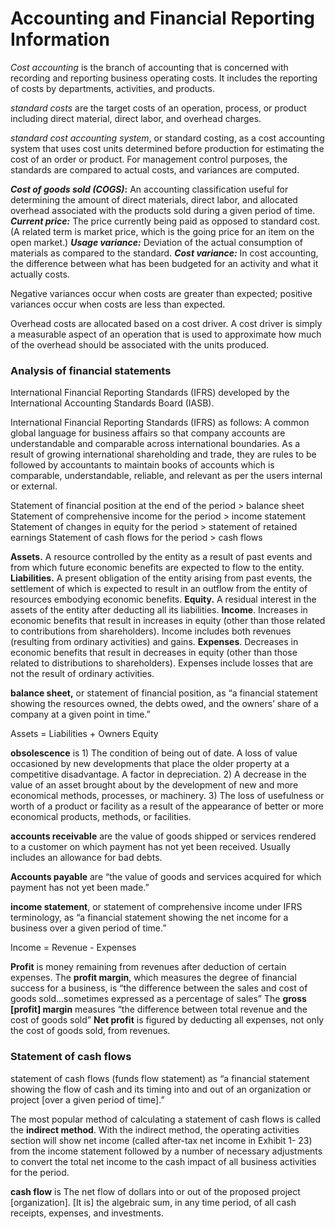 # Accounting and Financial Reporting Information

*Cost accounting* is the branch of accounting that is concerned with recording and reporting business operating costs. It includes the reporting of costs by departments, activities, and products.

*standard costs* are the target costs of an operation, process, or product including direct material, direct labor, and overhead charges.

*standard cost accounting system*, or standard costing, as a cost accounting system that uses cost units determined before production for estimating the cost of an order or product. For management control purposes, the standards are compared to actual costs, and variances are computed.

***Cost of goods sold (COGS)*:** An accounting classification useful for determining the amount of direct
materials, direct labor, and allocated overhead associated with the products sold during a given period
of time.
***Current price:*** The price currently being paid as opposed to standard cost. (A related term is market
price, which is the going price for an item on the open market.)
***Usage variance:*** Deviation of the actual consumption of materials as compared to the standard.
***Cost variance:*** In cost accounting, the difference between what has been budgeted for an activity and
what it actually costs.

Negative variances occur when costs are greater than expected; positive variances occur when costs are less than expected.

Overhead costs are allocated based on a cost driver. A cost driver is simply a measurable
aspect of an operation that is used to approximate how much of the overhead should be associated with the
units produced.

### Analysis of financial statements

International Financial Reporting Standards (IFRS) developed by the International Accounting Standards Board (IASB).

International Financial Reporting Standards (IFRS) as follows:
A common global language for business affairs so that company accounts are understandable and
comparable across international boundaries. As a result of growing international shareholding and
trade, they are rules to be followed by accountants to maintain books of accounts which is comparable,
understandable, reliable, and relevant as per the users internal or external.

Statement of financial position at the end of the period >  balance sheet
Statement of comprehensive income for the period >  income statement
Statement of changes in equity for the period > statement of retained earnings
Statement of cash flows for the period > cash flows

**Assets.** A resource controlled by the entity as a result of past events and from which future economic
benefits are expected to flow to the entity.
**Liabilities.** A present obligation of the entity arising from past events, the settlement of which is
expected to result in an outflow from the entity of resources embodying economic benefits.
**Equity.** A residual interest in the assets of the entity after deducting all its liabilities.
**Income**. Increases in economic benefits that result in increases in equity (other than those related to
contributions from shareholders). Income includes both revenues (resulting from ordinary activities)
and gains.
**Expenses**. Decreases in economic benefits that result in decreases in equity (other than those related
to distributions to shareholders). Expenses include losses that are not the result of ordinary activities.

**balance sheet,** or statement of financial position, as “a financial statement showing the resources owned, the debts owed, and the owners’ share of a company at a given point in time.”

Assets = Liabilities + Owners Equity

**obsolescence** is 1) The condition of being out of date. A loss of value occasioned by new developments that place the
older property at a competitive disadvantage. A factor in depreciation. 2) A decrease in the value of an
asset brought about by the development of new and more economical methods, processes, or
machinery. 3) The loss of usefulness or worth of a product or facility as a result of the appearance of
better or more economical products, methods, or facilities.

**accounts receivable** are the value of goods shipped or services rendered to a customer on which payment has not yet been received. Usually includes an allowance for bad debts.

**Accounts payable** are “the value of goods and services acquired for which payment has not yet been
made.”

**income statement**, or statement of comprehensive income under IFRS terminology, as “a financial statement showing the net income for a business over a given period of time.”

Income = Revenue - Expenses

**Profit** is money remaining from revenues after deduction of certain expenses.
The **profit margin**, which measures the degree of financial success for a business, is “the difference
between the sales and cost of goods sold…sometimes expressed as a percentage of sales” 
The **gross [profit] margin** measures “the difference between total revenue and the cost of goods sold”
**Net profit** is figured by deducting all expenses, not only the cost of goods sold, from revenues.

### Statement of cash flows

statement of cash flows (funds flow statement) as “a financial statement showing the flow of cash and its timing into and out of an organization or project [over a given period of time].”

The most popular method of calculating a statement of cash flows is called the **indirect method**. With the
indirect method, the operating activities section will show net income (called after-tax net income in Exhibit 1-
23) from the income statement followed by a number of necessary adjustments to convert the total net
income to the cash impact of all business activities for the period.

**cash flow** is The net flow of dollars into or out of the proposed project [organization]. [It is] the algebraic sum, in any
time period, of all cash receipts, expenses, and investments.